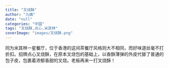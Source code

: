 ```yaml
---
title: "叉烧酥"
author: "九姨"
date: "null"
categories: "中国"
tags: "叉烧酥,点心,米其林"
coverImage: "images/叉烧酥.png"
---
```


同为米其林一星餐厅，位于香港的这间茶餐厅风格则大不相同，而好味道丝毫不打折扣。招牌点心叉烧酥，在原本叉烧包的基础上，以香酥薄弹的外皮代替了普通的包子皮，包裹着浓郁香甜的叉烧。老板再来一打叉烧酥！
